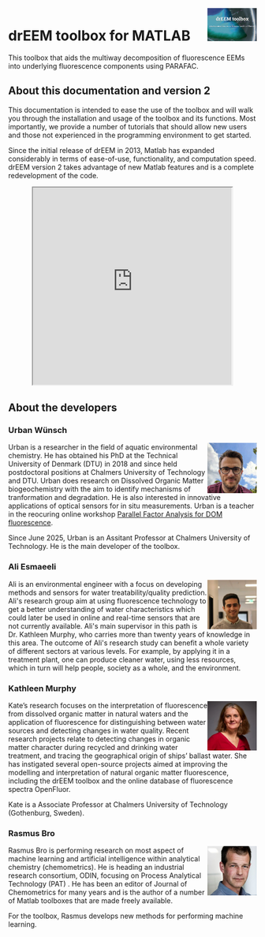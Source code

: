 <img src="top right corner logo.png" width="100" height="auto" align="right"/>

# drEEM toolbox for MATLAB
This toolbox that aids the multiway decomposition of fluorescence EEMs into underlying fluorescence components using PARAFAC.

## About this documentation and version 2
This documentation is intended to ease the use of the toolbox and will walk you through the installation and usage of the toolbox and its functions. Most importantly, we provide a number of tutorials that should allow new users and those not experienced in the programming environment to get started.

Since the initial release of drEEM in 2013, Matlab has expanded considerably in terms of ease-of-use, functionality, and computation speed. drEEM version 2 takes advantage of new Matlab features and is a complete redevelopment of the code.

<p align="center">
 <iframe width="80%" height="400" allowfullscreen="true"
src="https://www.youtube.com/embed/N_M8hMbKJFA?autoplay=1&mute=1&hl=en&cc_lang_pref=en&cc_load_policy=1">
</iframe>
</p>

## About the developers
### Urban Wünsch

<img src="dev_urban.jpeg" width="100" height="auto" align="right"/>Urban is a researcher in the field of aquatic environmental chemistry. He has obtained his PhD at the Technical University of Denmark (DTU) in 2018 and since held postdoctoral positions at Chalmers University of Technology and DTU. Urban does research on Dissolved Organic Matter biogeochemistry with the aim to identify mechanisms of tranformation and degradation. He is also interested in innovative applications of optical sensors for in situ measurements. Urban is a teacher in the reocuring online workshop [Parallel Factor Analysis for DOM fluorescence](https://dreem.gitlab.io/coursepage/). 

Since June 2025, Urban is an Assitant Professor at Chalmers University of Technology. He is the main developer of the toolbox.

### Ali Esmaeeli
<img src="dev_ali.jpeg" width="100" height="auto" align="right"/>Ali is an environmental engineer with a focus on developing methods and sensors for water treatability/quality prediction. Ali's research group aim at using fluorescence technology to get a better understanding of water characteristics which could later be used in online and real-time sensors that are not currently available. Ali's main supervisor in this path is Dr. Kathleen Murphy, who carries more than twenty years of knowledge in this area. The outcome of Ali's research study can benefit a whole variety of different sectors at various levels. For example, by applying it in a treatment plant, one can produce cleaner water, using less resources, which in turn will help people, society as a whole, and the environment.

### Kathleen Murphy

<img src="dev_kate.jpeg" width="100" height="auto" align="right"/>Kate’s research focuses on the interpretation of fluorescence from dissolved organic matter in natural waters and the application of fluorescence for distinguishing between water sources and detecting changes in water quality. Recent research projects relate to detecting changes in organic matter character during recycled and drinking water treatment, and tracing the geographical origin of ships’ ballast water. She has instigated several open-source projects aimed at improving the modelling and interpretation of natural organic matter fluorescence, including the drEEM toolbox and the online database of fluorescence spectra OpenFluor.

Kate is a Associate Professor at Chalmers University of Technology (Gothenburg, Sweden).


### Rasmus Bro

<img src="dev_rasmus.jpg" width="100" height="auto" align="right"/>Rasmus Bro is performing research on most aspect of machine learning and artificial intelligence within analytical chemistry (chemometrics). He is heading an industrial research consortium, ODIN, focusing on Process Analytical Technology (PAT) . He has been an editor of Journal of Chemometrics for many years and is the author of a number of Matlab toolboxes that are made freely available.

For the toolbox, Rasmus develops new methods for performing machine learning.